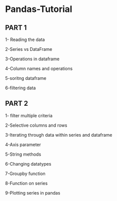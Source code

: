 # Pandas-Tutorial


## PART 1

1- Reading the data

2-Series vs DataFrame

3-Operations in dataframe

4-Column names and operations

5-soritng dataframe

6-filtering data


## PART 2

1- filter multiple criteria

2-Selective columns and rows

3-Iterating through data within series and dataframe

4-Axis parameter

5-String methods

6-Changing datatypes

7-Groupby function

8-Function on series

9-Plotting series in pandas


